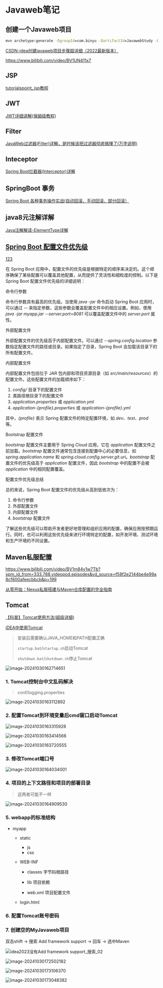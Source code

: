 # Javaweb笔记

## 创建一个Javaweb项目

```cmd
mvn archetype:generate -DgroupId=com.binyu -DartifactId=JavawebStudy -DarchetypeArtifactId=maven-archetype-webapp -DinteractiveMode=false
```

[CSDN-idea创建javaweb项目步骤超详细（2022最新版本）](https://blog.csdn.net/m0_52861000/article/details/127914719)

https://www.bilibili.com/video/BV1UN411x7

## JSP

[tutorialspoint_jsp教程](https://www.tutorialspoint.com/jsp/index.htm)

## JWT

[JWT详细讲解(保姆级教程)](https://developer.aliyun.com/article/995894)

## Filter

[JavaWeb过滤器(Filter)详解，是时候该把过滤器彻底搞懂了(万字说明)](https://blog.csdn.net/m0_51545690/article/details/123677340)

## Inteceptor

[Spring Boot拦截器(Interceptor)详解](https://blog.csdn.net/Herishwater/article/details/103544342)

## SpringBoot 事务

[Spring Boot 各种事务操作实战(自动回滚、手动回滚、部分回滚）](https://blog.csdn.net/agonie201218/article/details/136189743)

## java8元注解详解

[Java注解解读-ElementType详解](https://blog.csdn.net/xtho62/article/details/113816008)

## [Spring Boot 配置文件优先级](https://blog.csdn.net/m0_53654272/article/details/136681464)

[1](https://blog.csdn.net/m0_53654272/article/details/136681464)[2](https://blog.csdn.net/renshengrushui/article/details/118762841)[3](https://cloud.tencent.com/developer/article/1603233)

在 Spring Boot 应用中，配置文件的优先级是根据特定的顺序来决定的。这个顺序确保了某些配置可以覆盖其他配置，从而提供了灵活性和细粒度的控制。以下是 Spring Boot 配置文件优先级的详细说明：

命令行参数

命令行参数具有最高的优先级。当使用 *java -jar* 命令启动 Spring Boot 应用时，可以通过 *--* 来指定参数，这些参数会覆盖配置文件中的相应设置。例如，使用 *java -jar myapp.jar --server.port=8081* 可以覆盖配置文件中的 *server.port* 属性。

外部配置文件

外部配置文件的优先级高于内部配置文件。可以通过 *--spring.config.location* 参数指定配置文件的路径或目录。如果指定了目录，Spring Boot 会加载该目录下的所有配置文件。

内部配置文件

内部配置文件包括位于 JAR 包内部和项目资源目录（如 *src/main/resources*）的配置文件。这些配置文件的加载顺序如下：

1. *config/* 目录下的配置文件
2. 类路径根目录下的配置文件
3. *application.properties* 或 *application.yml*
4. *application-{profile}.properties* 或 *application-{profile}.yml*

其中，*{profile}* 表示 Spring 配置文件的特定配置环境，如 *dev*、*test*、*prod* 等。

Bootstrap 配置文件

*bootstrap* 配置文件主要用于 Spring Cloud 应用，它在 *application* 配置文件之前加载。*bootstrap* 配置文件通常包含连接到配置中心的必要信息，如 *spring.application.name* 和 *spring.cloud.config.server.git.uri*。*bootstrap* 配置文件的优先级高于 *application* 配置文件，因此 *bootstrap* 中的配置不会被 *application* 中的相同配置覆盖。

配置文件优先级总结

总的来说，Spring Boot 配置文件的优先级从高到低依次为：

1. 命令行参数
2. 外部配置文件
3. 内部配置文件
4. *bootstrap* 配置文件



了解这些优先级可以帮助开发者更好地管理和组织应用的配置，确保应用按预期运行。同时，也可以利用这些优先级来进行环境特定的配置，如开发环境、测试环境和生产环境的不同设置。

## Maven私服配置

https://www.bilibili.com/video/BV1m84y1w7Tb?spm_id_from=333.788.videopod.episodes&vd_source=f58f2e2144be4e99a8cf800afeecbbcb&p=199

[从零开始：Nexus私服搭建与Maven仓库配置的完全指南](https://developer.aliyun.com/article/1328445)

## Tomcat

[【科普】Tomcat使用方法(超级详细)](https://blog.csdn.net/love_Aym/article/details/80613183)

[iDEA中使用Tomcat](https://blog.csdn.net/2301_76979886/article/details/142316604)

> 安装后需要确认JAVA_HOME和PATH配置正确
>
> `startup.bat`/`startup.sh`启动Tomcat
>
> `shutdown.bat`/`shutdown.sh`停止Tomcat

![image-20241030162714651](images/Javaweb笔记/image-20241030162714651.png)

### 1. Tomcat控制台中文乱码解决

> conf/logging.properties

![image-20241030163112892](images/Javaweb笔记/image-20241030163112892.png)

### 2. 配置Tomcat到环境变量后cmd窗口启动Tomcat

![image-20241030163315928](images/Javaweb笔记/image-20241030163315928.png)

![image-20241030163414566](images/Javaweb笔记/image-20241030163414566.png)

![image-20241030163720555](images/Javaweb笔记/image-20241030163720555.png)

### 3. 修改Tomcat端口号

![image-20241030164034001](images/Javaweb笔记/image-20241030164034001.png)

### 4. 项目的上下文路径和项目的部署目录

> 这两者可能不一样

![image-20241030164909530](images/Javaweb笔记/image-20241030164909530.png)

### 5. webapp的标准结构

- myapp

  - static

    - js
    - css

  - WEB-INF

    - classes 字节码根路径

    - lib 项目依赖

    - web.xml 项目配置文件

  - login.html

### 6. 配置Tomcat账号密码

### 7. 创建空的MyJavaweb项目

双击shift -> 搜索 Add framework support -> 回车 -> 选中Maven

![idea2023没有Add framework support_搜索_02](images/Javaweb笔记/d68c6d71665d534d1497d3ec1dacc3de.png)

![image-20241030172502182](images/Javaweb笔记/image-20241030172502182.png)

![image-20241030173106370](images/Javaweb笔记/image-20241030173106370.png)

![image-20241030173048382](images/Javaweb笔记/image-20241030173048382.png)